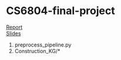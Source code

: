 # CS6804-final-project  

[Report](https://github.com/ting-chih/CS6804-final-project/blob/main/final_report.pdf)  
[Slides](https://github.com/ting-chih/CS6804-final-project/blob/main/prsentation.pdf)  

1. preprocess_pipeline.py  
2. Construction_KG/*
